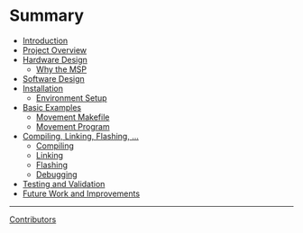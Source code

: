 # Summary

- [Introduction](./readme.md)
- [Project Overview]()
- [Hardware Design]()
  - [Why the MSP](./hardware_design/msp432_vs_esp32.md)
- [Software Design]()
- [Installation](./installation/readme.md)
  - [Environment Setup](./installation/environment_setup.md)
- [Basic Examples](./basics/readme.md)
  - [Movement Makefile](./basics/movement/makefile.md)
  - [Movement Program]()
- [Compiling, Linking, Flashing, ...](./compiling_linking_flashing_more/readme.md)
  - [Compiling]()
  - [Linking](./compiling_linking_flashing_more/linking_script.md)
  - [Flashing]()
  - [Debugging]()
- [Testing and Validation]()
- [Future Work and Improvements]()

---

[Contributors](./contributors.md)

